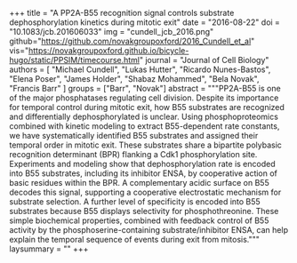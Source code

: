 +++
title = "A PP2A-B55 recognition signal controls substrate dephosphorylation kinetics during mitotic exit"
date = "2016-08-22"
doi = "10.1083/jcb.201606033"
img = "cundell_jcb_2016.png"
github="https://github.com/novakgroupoxford/2016_Cundell_et_al"
vis="https://novakgroupoxford.github.io/bicycle-hugo/static/PPSIM/timecourse.html"
journal = "Journal of Cell Biology"
authors = [
  "Michael Cundell",
  "Lukas Hutter",
  "Ricardo Nunes-Bastos",
  "Elena Poser",
  "James Holder",
  "Shabaz Mohammed",
  "Bela Novak",
  "Francis Barr"
]
groups = ["Barr", "Novak"]
abstract = """PP2A-B55 is one of the major phosphatases regulating cell division. Despite its importance for temporal control during mitotic exit, how B55 substrates are recognized and differentially dephosphorylated is unclear. Using phosphoproteomics combined with kinetic modeling to extract B55-dependent rate constants, we have systematically identified B55 substrates and assigned their temporal order in mitotic exit. These substrates share a bipartite polybasic recognition determinant (BPR) flanking a Cdk1 phosphorylation site. Experiments and modeling show that dephosphorylation rate is encoded into B55 substrates, including its inhibitor ENSA, by cooperative action of basic residues within the BPR. A complementary acidic surface on B55 decodes this signal, supporting a cooperative electrostatic mechanism for substrate selection. A further level of specificity is encoded into B55 substrates because B55 displays selectivity for phosphothreonine. These simple biochemical properties, combined with feedback control of B55 activity by the phosphoserine-containing substrate/inhibitor ENSA, can help explain the temporal sequence of events during exit from mitosis."""
laysummary = ""
+++
